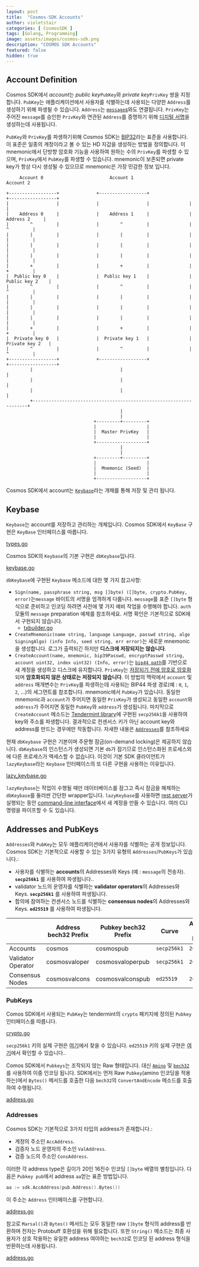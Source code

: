 ```yaml
---
layout: post
title:  "Cosmos-SDK Accounts"
author: violetstair
categories: [ CosmosSDK ]
tags: [Golang, Programming]
image: assets/images/cosmos-sdk.png
description: "COSMOS SDK Accounts"
featured: false
hidden: true
---
```


## Account Definition

Cosmos SDK에서 *account*는 *public key*`PubKey`와 *private key*`PrivKey` 쌍을 지정합니다.
`PubKey`는 애플리케이션에서 사용자를 식별하는데 사용되는 다양한 `Address`를 생성하기 위해 파생될 수 있습니다.
`Address`는 [`message`s](https://github.com/cosmos/cosmos-sdk/blob/master/docs/building-modules/messages-and-queries.md#messages)와도 연결됩니다.
`PrivKey`는 주어진 `message`를 승인한 `PrivKey`와 연관된 `Address`를 증명하기 위해 [디지털 서명](#signatures)을 생성하는데 사용됩니다.

`PubKey`와 `PrivKey`를 파생하기위해 Cosmos SDK는 [BIP32](https://github.com/bitcoin/bips/blob/master/bip-0032.mediawiki)라는 표준을 사용합니다.
이 표준은 일종의 계정이라고 볼 수 있는 HD 지갑을 생성하는 방법을 정의합니다.
이 mnemonic에서 단방향 암호화 기능을 사용하여 원하는 수의 `PrivKey`를 파생할 수 있으며, `PrivKey`에서 `PubKey`를 파생할 수 있습니다.
mnemonic이 보존되면 private key가 항상 다시 생성될 수 있으므로 mnemonic은 가장 민감한 정보 입니다.

```text
     Account 0                         Account 1                         Account 2

+------------------+              +------------------+               +------------------+
|                  |              |                  |               |                  |
|    Address 0     |              |    Address 1     |               |    Address 2     |
|        ^         |              |        ^         |               |        ^         |
|        |         |              |        |         |               |        |         |
|        |         |              |        |         |               |        |         |
|        |         |              |        |         |               |        |         |
|        +         |              |        +         |               |        +         |
|  Public key 0    |              |  Public key 1    |               |  Public key 2    |
|        ^         |              |        ^         |               |        ^         |
|        |         |              |        |         |               |        |         |
|        |         |              |        |         |               |        |         |
|        |         |              |        |         |               |        |         |
|        +         |              |        +         |               |        +         |
|  Private key 0   |              |  Private key 1   |               |  Private key 2   |
|        ^         |              |        ^         |               |        ^         |
+------------------+              +------------------+               +------------------+
         |                                 |                                  |
         |                                 |                                  |
         |                                 |                                  |
         +--------------------------------------------------------------------+
                                           |
                                           |
                                 +---------+---------+
                                 |                   |
                                 |  Master PrivKey   |
                                 |                   |
                                 +-------------------+
                                           |
                                           |
                                 +---------+---------+
                                 |                   |
                                 |  Mnemonic (Seed)  |
                                 |                   |
                                 +-------------------+
```

Cosmos SDK에서 account는 [`Keybase`](#keybase)라는 개채를 통해 저장 및 관리 됩니다.

## Keybase

`Keybase`는 account를 저장하고 관리하는 개체입니다. Cosmos SDK에서 `KeyBase` 구현은 `KeyBase` 인터페이스를 따릅니다.

[types.go](https://github.com/cosmos/cosmos-sdk/blob/7d7821b9af132b0f6131640195326aa02b6751db/crypto/keys/types.go#L13-L86)

Cosmos SDK의 `Keybase`의 기본 구현은 `dbKeybase`입니다.

[keybase.go](https://github.com/cosmos/cosmos-sdk/blob/7d7821b9af132b0f6131640195326aa02b6751db/crypto/keys/keybase.go)

`dbKeybase`에 구현된 `Keybase` 메소드에 대한 몇 가지 참고사항:

- `Sign(name, passphrase string, msg []byte) ([]byte, crypto.PubKey, error)`는`message` 바이트의 서명을 엄격하게 다룹니다. `message`를 표준 `[]byte` 형식으로 준비하고 인코딩 하려면 사전에 몇 가지 예비 작업을 수행해야 합니다. `auth` 모듈의 `message` preparation 예제를 참조하세요. 서명 확인은 기본적으로 SDK에서 구현되지 않습니다.
  - [txbuilder.go](https://github.com/cosmos/cosmos-sdk/blob/7d7821b9af132b0f6131640195326aa02b6751db/x/auth/types/txbuilder.go#L176-L209)
- `CreateMnemonic(name string, language Language, passwd string, algo SigningAlgo) (info Info, seed string, err error)`는 새로운 mnemonic을 생성합니다. 로그가 출력되긴 하지만 **디스크에 저장되지는 않습니다**.
- `CreateAccount(name, mnemonic, bip39Passwd, encryptPasswd string, account uint32, index uint32) (Info, error)`는 [`bip44 path`](https://github.com/bitcoin/bips/blob/master/bip-0044.mediawiki)를 기반으로 새 계정을 생성하고 디스크에 유지합니다. `PrivKey`는 [저장되기 전에 암호로 암호화](https://github.com/cosmos/cosmos-sdk/blob/7d7821b9af132b0f6131640195326aa02b6751db/crypto/keys/mintkey/mintkey.go)되며 **암호화되지 않은 상태로는 저장되지 않습니다**. 이 방법의 맥락에서 `account` 및 `address` 매개변수는 `PrivKey`를 파생하는데 사용되는 BIP44 파생 경로(예 : `0`, `1`, `2`, ...)의 세그먼트를 참조합니다. mnemonic에서 `PubKey`가 있습니다. 동일한 mnemonic과 `account`가 주어지면 동일한 `PrivKey`가 생성되고 동일한 `account`와 `address`가 주어지면 동일한 `PubKey`와 `address`가 생성됩니다. 마지막으로 `CreateAccount` 메소드는 [Tendermint library](https://github.com/tendermint/tendermint/tree/bc572217c07b90ad9cee851f193aaa8e9557cbc7/crypto/secp256k1)에 구현된 `secp256k1`을 사용하여 key와 주소를 파생합니다. 결과적으로 컨센서스 키가 아닌 account key와 address를 만드는 경우에만 작동합니다. 자새한 내용은 [`Addresses`](#addresses)를 참조하세요

현재 `dbKeybase` 구현은 기본이며 주문형 잠금(on-demand locking)은 제공하지 않습니다. `dbKeybase`의 인스턴스가 생성되면 기본 `db`가 잠기므로 인스턴스화된 프로세스외에 다른 프로세스가 액세스할 수 없습니다. 이것이 기본 SDK 클라이언트가 `lazyKeybase`라는 `Keybase` 인터페이스의 또 다른 구현을 사용하는 이유입니다.

[lazy_keybase.go](https://github.com/cosmos/cosmos-sdk/blob/7d7821b9af132b0f6131640195326aa02b6751db/crypto/keys/lazy_keybase.go)

`lazyKeybase`는 작업이 수행될 때만 데이터베이스를 잠그고 즉시 잠금을 해제하는 `dbKeybase`를 둘러싼 간단한 wrapper입니다. `lazyKeybase`를 사용하면 [rest server](https://github.com/cosmos/cosmos-sdk/blob/master/docs/interfaces/rest.md)가 실행되는 동안 [command-line interface](https://github.com/cosmos/cosmos-sdk/blob/master/docs/interfaces/cli.md)에서 새 계정을 만들 수 있습니다. 여러 CLI 명령을 파이프할 수 도 있습니다.

## Addresses and PubKeys

`Addresses`와 `PubKey`는 모두 애플리케이션에서 사용자를 식별하는 공개 정보입니다.
Cosmos SDK는 기본적으로 사용할 수 있는 3가지 유형의 `Addresses`/`PubKeys`가 있습니다.:

- 사용자를 식별하는 **accounts**의 Addresses와 Keys (예 : `message`의 전송자). **`secp256k1`** 를 사용하여 파생됩니다..
- validator 노드의 운영자를 식별하는 **validator operators**의 Addresses와 Keys. **`secp256k1`** 를 사용하여 파생됩니다.
- 합의에 참여하는 컨센서스 노드를 식별하는 **consensus nodes**의 Addresses와 Keys. **`ed25519`** 를 사용하여 파생됩니다.

|                    | Address bech32 Prefix | Pubkey bech32 Prefix | Curve       | Address byte length | Pubkey byte length |
|--------------------|-----------------------|----------------------|-------------|---------------------|--------------------|
| Accounts           | cosmos                | cosmospub            | `secp256k1` | `20`                | `33`               |
| Validator Operator | cosmosvaloper         | cosmosvaloperpub     | `secp256k1` | `20`                | `33`               |
| Consensus Nodes    | cosmosvalcons         | cosmosvalconspub     | `ed25519`   | `20`                | `32`               |

### PubKeys

Comos SDK에서 사용되는 `PubKey`는 tendermint의 `crypto` 패키지에 정의된 `Pubkey` 인터페이스를 따릅니다.

[crypto.go](https://github.com/tendermint/tendermint/blob/bc572217c07b90ad9cee851f193aaa8e9557cbc7/crypto/crypto.go#L22-L27)

`secp256k1` 키의 실제 구현은 [여기](https://github.com/tendermint/tendermint/blob/bc572217c07b90ad9cee851f193aaa8e9557cbc7/crypto/secp256k1/secp256k1.go#L140)에서 찾을 수 있습니다.
`ed25519` 키의 실제 구현은 [여기](https://github.com/tendermint/tendermint/blob/bc572217c07b90ad9cee851f193aaa8e9557cbc7/crypto/ed25519/ed25519.go#L135)에서 확인할 수 있습니다..

Comos SDK에서 `Pubkeys`는 조작되지 않는 Raw 형태입니다.
대신 [`Amino`](https://github.com/cosmos/cosmos-sdk/blob/master/docs/core/encoding.md#amino) 및 [`bech32`](https://en.bitcoin.it/wiki/Bech32)를 사용하여 이중 인코딩 됩니다.
SDK에서는 먼저 Raw `Pubkey`(amino 인코딩을 적용하는)에서 `Bytes()` 메서드를 호출한 다음 `bech32`의 `ConvertAndEncode` 메소드를 호출하여 수행됩니다.

[address.go](https://github.com/cosmos/cosmos-sdk/blob/7d7821b9af132b0f6131640195326aa02b6751db/types/address.go#L579-L729)

### Addresses

Cosmos SDK는 기본적으로 3가지 타입의 address가 존재합니다.:

- 계정의 주소인 `AccAddress`.
- 검증자 노드 운영자의 주소인 `ValAddress`.
- 검증 노드의 주소인 `ConsAddress`.

이러한 각 address type은 길이가 20인 16진수 인코딩 `[]byte` 배열의 별칭입니다. 다음은 `Pubkey pub`에서 address `aa`얻는 표준 방법입니다.

```go
aa := sdk.AccAddress(pub.Address().Bytes())
```

이 주소는 `Address` 인터페이스를 구현합니다.

[address.go](https://github.com/cosmos/cosmos-sdk/blob/7d7821b9af132b0f6131640195326aa02b6751db/types/address.go#L71-L80)

참고로 `Marsal()`과 `Bytes()` 메서드는 모두 동일한 raw `[]byte` 형식의 address를 반환하며 전자는 Protobuff 호환성을 위해 필요합니다.
또한 `String()` 메소드는 최종 사용자가 상호 작용하는 유일한 address 여야하는 `bech32`로 인코딩 된 address 형식을 반환하는데 사용됩니다.

[address.go](https://github.com/cosmos/cosmos-sdk/blob/7d7821b9af132b0f6131640195326aa02b6751db/types/address.go#L229-L243)
